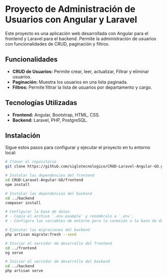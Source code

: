 # Proyecto de Administración de Usuarios con Angular y Laravel

Este proyecto es una aplicación web desarrollada con Angular para el frontend y Laravel para el backend. Permite la administración de usuarios con funcionalidades de CRUD, paginación y filtros.

## Funcionalidades

- **CRUD de Usuarios:** Permite crear, leer, actualizar, Filtrar y eliminar usuarios.
- **Paginación:** Muestra los usuarios en una lista paginada.
- **Filtros:** Permite filtrar la lista de usuarios por departamento y cargo.

## Tecnologías Utilizadas

- **Frontend:** Angular, Bootstrap, HTML, CSS.
- **Backend:** Laravel, PHP, PostgreSQL.
 

## Instalación

Sigue estos pasos para configurar y ejecutar el proyecto en tu entorno local:

```bash
# Clonar el repositorio
git clone https://github.com/siglotecnologico/CRUD-Laravel-Angular-GO.git

# Instalar las dependencias del frontend
cd CRUD-Laravel-Angular-GO/frontend
npm install

# Instalar las dependencias del backend
cd ../backend
composer install

# Configurar la base de datos
# - Copia el archivo `.env.example` y renómbralo a `.env`.
# - Configura las variables de entorno para la conexión a la base de datos en el archivo `.env`, incluyendo el nombre de la base de datos, el usuario y la contraseña.

# Ejecutar las migraciones del backend
php artisan migrate:fresh --seed

# Iniciar el servidor de desarrollo del frontend
cd ../frontend
ng serve

# Iniciar el servidor de desarrollo del backend
cd ../backend
php artisan serve
